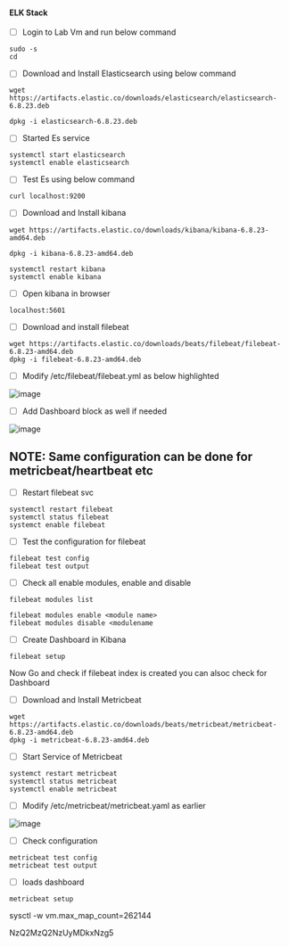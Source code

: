 #### ELK Stack

- [ ] Login to Lab Vm  and run below command

```
sudo -s
cd
```

- [ ] Download and Install Elasticsearch using below command

```
wget https://artifacts.elastic.co/downloads/elasticsearch/elasticsearch-6.8.23.deb

dpkg -i elasticsearch-6.8.23.deb

```
 - [ ] Started Es service

```
systemctl start elasticsearch
systemctl enable elasticsearch
```
- [ ] Test Es using below command

```
curl localhost:9200
```
- [ ] Download and Install kibana 

```
wget https://artifacts.elastic.co/downloads/kibana/kibana-6.8.23-amd64.deb

dpkg -i kibana-6.8.23-amd64.deb

systemctl restart kibana
systemctl enable kibana 
```
- [ ] Open kibana in browser

```
localhost:5601
```


- [ ] Download and install filebeat

```
wget https://artifacts.elastic.co/downloads/beats/filebeat/filebeat-6.8.23-amd64.deb
dpkg -i filebeat-6.8.23-amd64.deb
```
- [ ] Modify /etc/filebeat/filebeat.yml as below highlighted 

![image](https://user-images.githubusercontent.com/120269399/234763413-ec9a36cd-4835-4b63-b9be-1e78cca22900.png)

- [ ]  Add Dashboard block as well if needed 

![image](https://user-images.githubusercontent.com/120269399/234763696-ab868776-b64d-4cf3-bb64-e0fa8cb5dab9.png)


## NOTE: Same configuration can be done for metricbeat/heartbeat etc


- [ ] Restart filebeat svc

```
systemctl restart filebeat
systemctl status filebeat
systemct enable filebeat
```

- [ ] Test the configuration for filebeat

```
filebeat test config
filebeat test output
```

- [ ] Check all enable modules, enable and disable

```
filebeat modules list

filebeat modules enable <module name>
filebeat modules disable <modulename
```
 - [ ] Create Dashboard in Kibana

```
filebeat setup
```
 
 Now Go and check if filebeat index is created 
 you can alsoc check for Dashboard





- [ ] Download and Install Metricbeat

```
wget https://artifacts.elastic.co/downloads/beats/metricbeat/metricbeat-6.8.23-amd64.deb
dpkg -i metricbeat-6.8.23-amd64.deb
```
- [ ] Start Service of Metricbeat

```
systemct restart metricbeat
systemctl status metricbeat
systemctl enable metricbeat
```

- [ ] Modify /etc/metricbeat/metricbeat.yaml as earlier

![image](https://user-images.githubusercontent.com/120269399/234767874-85f8bba3-abf4-4235-92f1-6855482e82e4.png)

- [ ] Check configuration

```
metricbeat test config
metricbeat test output
```
- [ ] loads dashboard

```
metricbeat setup
```

sysctl -w vm.max_map_count=262144

NzQ2MzQ2NzUyMDkxNzg5
